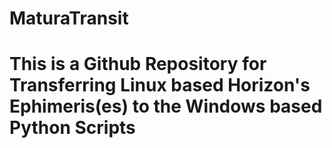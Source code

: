 # MaturaTransit

# This is a Github Repository for Transferring Linux based Horizon's Ephimeris(es) to the Windows based Python Scripts
